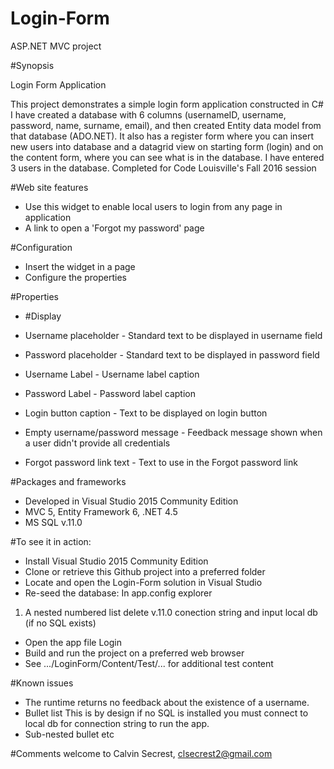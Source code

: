 # Login-Form
ASP.NET MVC project 

#Synopsis

Login Form Application

This project demonstrates a simple login form application constructed in C#
I have created a database with 6 columns (usernameID, username, password, name, surname, email),
and then created Entity data model from that database (ADO.NET). 
It also has a register form where you can insert new users into database and a datagrid view on starting 
form (login) and on the content form, where you can see what is in the database. 
I have entered 3 users in the database. Completed for Code Louisville's Fall 2016 session

#Web site features

* Use this widget to enable local users to login from any page in application
* A link to open a 'Forgot my password' page

#Configuration

* Insert the widget in a page
* Configure the properties

#Properties

* #Display

* Username placeholder - Standard text to be displayed in username field
* Password placeholder - Standard text to be displayed in password field
* Username Label - Username label caption
* Password Label - Password label caption
* Login button caption - Text to be displayed on login button
* Empty username/password message - Feedback message shown when a user didn't provide all credentials
* Forgot password link text - Text to use in the Forgot password link

#Packages and frameworks

* Developed in Visual Studio 2015 Community Edition
* MVC 5, Entity Framework 6, .NET 4.5
* MS SQL v.11.0

#To see it in action:

* Install Visual Studio 2015 Community Edition
* Clone or retrieve this Github project into a preferred folder
* Locate and open the Login-Form solution in Visual Studio
* Re-seed the database: In app.config explorer 
 1. A nested numbered list delete v.11.0 conection string and input local db (if no SQL exists)
* Open the app file Login 
* Build and run the project on a preferred web browser
* See .../LoginForm/Content/Test/... for additional test content

#Known issues

* The runtime returns no feedback about the existence of a username. 
* Bullet list This is by design if no SQL is installed you must connect to local db for connection string to run the app. 
* Sub-nested bullet etc <add name="Database1Entities" connectionString="metadata=res://*/Model1.csdl|res://*/Model1.ssdl|res://*/Model1.msl;provider=System.Data.SqlClient;provider connection string=&quot;data source=(LocalDB)\mssqllocaldb;attachdbfilename=|DataDirectory|\Database1.mdf;integrated security=True;MultipleActiveResultSets=True;App=EntityFramework&quot;" providerName="System.Data.EntityClient" />

#Comments welcome to Calvin Secrest, clsecrest2@gmail.com
